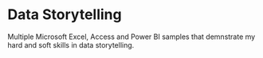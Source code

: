 # Data Storytelling
 Multiple Microsoft Excel, Access and Power BI samples that demnstrate my hard and soft skills in data storytelling.
